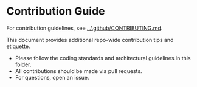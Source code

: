 # Contribution Guide

For contribution guidelines, see [../.github/CONTRIBUTING.md](../.github/CONTRIBUTING.md).

This document provides additional repo-wide contribution tips and etiquette.

- Please follow the coding standards and architectural guidelines in this folder.
- All contributions should be made via pull requests.
- For questions, open an issue.
